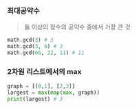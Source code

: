 ### 최대공약수
> 둘 이상의 정수의 공약수 중에서 가장 큰 것
```python
math.gcd(3) # 3
math.gcd(3, 6) # 3
math.gcd(66, 22, 11) # 11
```

### 2차원 리스트에서의 max
```python
graph = [[0,1], [2,3]]
largest = max(map(max, graph))
print(largest) # 3
```
